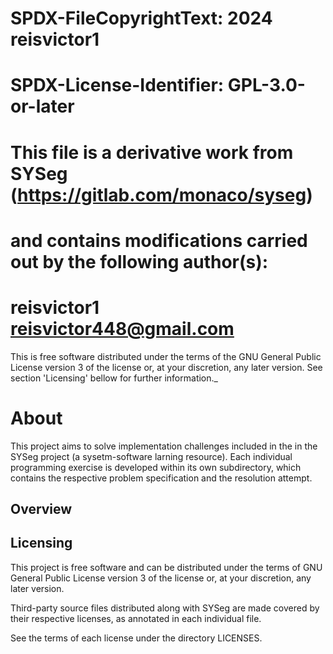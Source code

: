 #    SPDX-FileCopyrightText: 2024 reisvictor1
#   
#    SPDX-License-Identifier: GPL-3.0-or-later
#
#  This file is a derivative work from SYSeg (https://gitlab.com/monaco/syseg)
#  and contains modifications carried out by the following author(s):
#  reisvictor1 <reisvictor448@gmail.com>

This is free software distributed under the terms of the GNU General Public 
 License version 3 of the license or, at your discretion, any later version. 
 See section 'Licensing' bellow for further information._

 About
 ==============================

 This project aims to solve implementation challenges included in the in 
 the SYSeg project (a sysetm-software larning resource). Each individual 
 programming exercise is developed within its own subdirectory, which 
 contains the respective problem specification and the resolution attempt.

 Overview
 ------------------------------

 <!-- Delete this comment:

   * Extend this content with information about your awesome project.

   * See .tools/readme.md for detailed instructions.

 -->

 Licensing
 -----------------------------
 
 This project is free software and can be distributed under the terms of GNU 
 General Public License version 3 of the license or, at your discretion, any
 later version. 

 Third-party source files distributed along with SYSeg are made covered by 
 their respective licenses, as annotated in each individual file.

 See the terms of each license under the directory LICENSES. 

